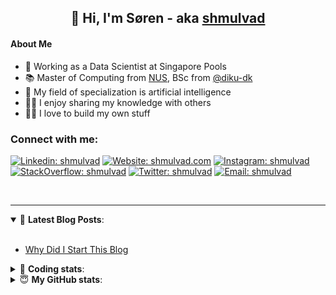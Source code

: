 <h2 align="center">
	👋 Hi, I'm Søren - aka <a href="https://shmulvad.com">shmulvad</a>
</h2>

#### About Me
- 🤖 Working as a Data Scientist at Singapore Pools
- 📚 Master of Computing from [NUS], BSc from [@diku-dk]
- 🧠 My field of specialization is artificial intelligence
- 👨‍🏫 I enjoy sharing my knowledge with others
- 👨‍💻 I love to build my own stuff

### Connect with me:

[![Linkedin: shmulvad](https://img.shields.io/badge/shmulvad-blue?style=flat&logo=Linkedin&logoColor=white)][linkedin]
[![Website: shmulvad.com](https://img.shields.io/badge/shmulvad.com-47CCCC?&style=flat&logo=Google-Chrome&logoColor=white)][website]
[![Instagram: shmulvad](https://img.shields.io/badge/-@shmulvad-purple?style=flat&logo=Instagram&logoColor=white)][instagram]
[![StackOverflow: shmulvad](https://img.shields.io/badge/shmulvad-FE7A16?style=flat&logo=stack-overflow&logoColor=white)][stackOverflow]
[![Twitter: shmulvad](https://img.shields.io/badge/@shmulvad-1ca0f1?style=flat&logo=twitter&logoColor=white)][twitter]
[![Email: shmulvad](https://img.shields.io/badge/shmulvad-D14836?style=flat&logo=gmail&logoColor=white)][mail]

<br />

---

<details open>
 <summary>📕 <b>Latest Blog Posts</b>: </summary>

<br>

<!-- BLOG-POST-LIST:START -->
- [Why Did I Start This Blog](https://shmulvad.com/blog/why-did-start-this-blog)
<!-- BLOG-POST-LIST:END -->

</details>

<!-- --- -->

<details>
 <summary>🤖 <b>Coding stats</b>: </summary>

<br>

NOTE: Doesn't track coding at work or work done in environments such as Jupyter Notebooks.

<!--START_SECTION:waka-->
![Code Time](http://img.shields.io/badge/Code%20Time-1%2C571%20hrs%2047%20mins-blue)

**I'm a Night 🦉** 

```text
🌞 Morning    76 commits     ██░░░░░░░░░░░░░░░░░░░░░░░   9.21% 
🌆 Daytime    265 commits    ████████░░░░░░░░░░░░░░░░░   32.12% 
🌃 Evening    291 commits    ████████░░░░░░░░░░░░░░░░░   35.27% 
🌙 Night      193 commits    █████░░░░░░░░░░░░░░░░░░░░   23.39%

```


📊 **This Week I Spent My Time On** 

```text
💬 Programming Languages: 
Python                   2 hrs 36 mins       ███████████████████░░░░░░   78.11% 
Other                    35 mins             ████░░░░░░░░░░░░░░░░░░░░░   17.5% 
Text                     6 mins              ░░░░░░░░░░░░░░░░░░░░░░░░░   3.16% 
HTML                     2 mins              ░░░░░░░░░░░░░░░░░░░░░░░░░   1.11% 
Bash                     0 secs              ░░░░░░░░░░░░░░░░░░░░░░░░░   0.12%

🔥 Editors: 
VS Code                  2 hrs 45 mins       ████████████████████░░░░░   82.5% 
Zsh                      35 mins             ████░░░░░░░░░░░░░░░░░░░░░   17.5%

🐱‍💻 Projects: 
overvaagning-sender      1 hr 26 mins        ██████████░░░░░░░░░░░░░░░   43.18% 
hit-locator              1 hr 11 mins        █████████░░░░░░░░░░░░░░░░   35.61% 
Terminal                 20 mins             ██░░░░░░░░░░░░░░░░░░░░░░░   10.24% 
overvaagning-admin       19 mins             ██░░░░░░░░░░░░░░░░░░░░░░░   9.65% 
company-scrapers         2 mins              ░░░░░░░░░░░░░░░░░░░░░░░░░   1.31%

```


 Last Updated on 18/09/2022 18:52:37 UTC
<!--END_SECTION:waka-->

</details>

<!-- --- -->

<details>
 <summary>😇 <b>My GitHub stats</b>: </summary>

<br>

<img align="left" alt="shmulvad's Github Stats" src="https://github-readme-stats.vercel.app/api?username=shmulvad&show_icons=true&hide_border=true" />

</details>



[website]: https://shmulvad.com
[twitter]: https://twitter.com/shmulvad
[linkedin]: https://linkedin.com/in/shmulvad
[instagram]: https://instagram.com/shmulvad
[stackOverflow]: https://stackoverflow.com/users/9248793/shmulvad
[mail]: mailto:shmulvad@gmail.com
[@diku-dk]: https://github.com/diku-dk
[github]: https://github.com/shmulvad
[NUS]: https://www.nus.edu.sg